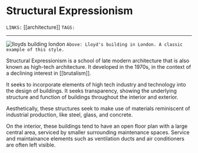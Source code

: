 # Structural Expressionism
`LINKS:` [[architecture]]
`TAGS:`  

---
![lloyds building london](https://upload.wikimedia.org/wikipedia/commons/thumb/8/80/Lloyd%27s_Building%2C_London.jpg/800px-Lloyd%27s_Building%2C_London.jpg)
`Above: Lloyd's building in London. A classic example of this style.`

Structural Expressionism is a school of late modern architecture that is also known as high-tech architecture. It developed in the 1970s, in the context of a declining interest in [[brutalism]].

It seeks to incorporate elements of high tech industry and technology into the design of buildings. It seeks transparency, showing the underlying structure and function of buildings throughout the interior and exterior.

Aesthetically, these structures seek to make use of materials reminiscent of industrial production, like steel, glass, and concrete. 

On the interior, these buildings tend to have an open floor plan with a large central area, serviced by smaller surrounding maintenance spaces. Service and maintainance elements such as ventilation ducts and air conditioners are often left visible. 